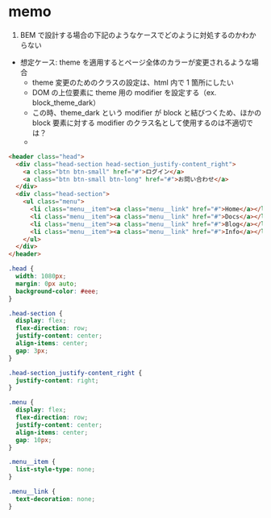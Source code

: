 # memo

1. BEM で設計する場合の下記のようなケースでどのように対処するのかわからない

- 想定ケース: theme を適用するとページ全体のカラーが変更されるような場合
  - theme 変更のためのクラスの設定は、html 内で 1 箇所にしたい
  - DOM の上位要素に theme 用の modifier を設定する（ex. block_theme_dark）
  - この時、theme_dark という modifier が block と結びつくため、ほかの block 要素に対する modifier のクラス名として使用するのは不適切では？
  -

```html
<header class="head">
  <div class="head-section head-section_justify-content_right">
    <a class="btn btn-small" href="#">ログイン</a>
    <a class="btn btn-small btn-long" href="#">お問い合わせ</a>
  </div>
  <div class="head-section">
    <ul class="menu">
      <li class="menu__item"><a class="menu__link" href="#">Home</a></li>
      <li class="menu__item"><a class="menu__link" href="#">Docs</a></li>
      <li class="menu__item"><a class="menu__link" href="#">Blog</a></li>
      <li class="menu__item"><a class="menu__link" href="#">Info</a></li>
    </ul>
  </div>
</header>
```

```css
.head {
  width: 1080px;
  margin: 0px auto;
  background-color: #eee;
}

.head-section {
  display: flex;
  flex-direction: row;
  justify-content: center;
  align-items: center;
  gap: 3px;
}

.head-section_justify-content_right {
  justify-content: right;
}

.menu {
  display: flex;
  flex-direction: row;
  justify-content: center;
  align-items: center;
  gap: 10px;
}

.menu__item {
  list-style-type: none;
}

.menu__link {
  text-decoration: none;
}
```
